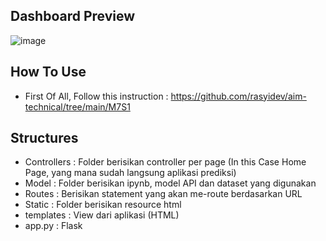 ## Dashboard Preview

![image](https://user-images.githubusercontent.com/63080447/162610895-7a8e0d75-8991-41f1-b6bd-5c35234dee3a.png)


## How To Use
- First Of All, Follow this instruction : https://github.com/rasyidev/aim-technical/tree/main/M7S1


## Structures
- Controllers : Folder berisikan controller per page (In this Case Home Page, yang mana sudah langsung aplikasi prediksi)
- Model : Folder berisikan ipynb, model API dan dataset yang digunakan
- Routes : Berisikan statement yang akan me-route berdasarkan URL
- Static : Folder berisikan resource html
- templates : View dari aplikasi (HTML)
- app.py : Flask
